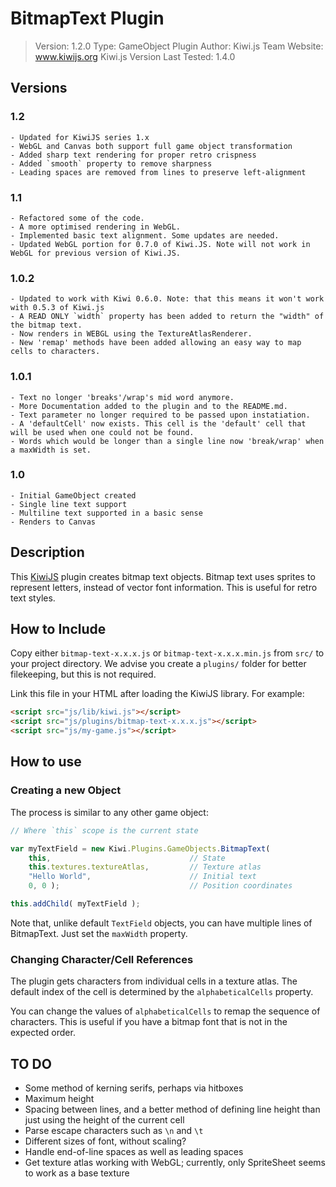 # BitmapText Plugin

> Version: 1.2.0
> Type: GameObject Plugin
> Author: Kiwi.js Team
> Website: www.kiwijs.org
> Kiwi.js Version Last Tested: 1.4.0

## Versions

### 1.2
	- Updated for KiwiJS series 1.x
	- WebGL and Canvas both support full game object transformation
	- Added sharp text rendering for proper retro crispness
	- Added `smooth` property to remove sharpness
	- Leading spaces are removed from lines to preserve left-alignment

### 1.1
	- Refactored some of the code.
	- A more optimised rendering in WebGL.
	- Implemented basic text alignment. Some updates are needed.
	- Updated WebGL portion for 0.7.0 of Kiwi.JS. Note will not work in WebGL for previous version of Kiwi.JS.

### 1.0.2
	- Updated to work with Kiwi 0.6.0. Note: that this means it won't work with 0.5.3 of Kiwi.js
	- A READ ONLY `width` property has been added to return the "width" of the bitmap text.
	- Now renders in WEBGL using the TextureAtlasRenderer.
	- New 'remap' methods have been added allowing an easy way to map cells to characters.

### 1.0.1
	- Text no longer 'breaks'/wrap's mid word anymore.
	- More Documentation added to the plugin and to the README.md.
	- Text parameter no longer required to be passed upon instatiation.
	- A 'defaultCell' now exists. This cell is the 'default' cell that will be used when one could not be found.
	- Words which would be longer than a single line now 'break/wrap' when a maxWidth is set.

### 1.0
	- Initial GameObject created
	- Single line text support
	- Multiline text supported in a basic sense
	- Renders to Canvas

## Description

This [KiwiJS](http://www.kiwijs.org) plugin creates bitmap text objects. Bitmap text uses sprites to represent letters, instead of vector font information. This is useful for retro text styles.

## How to Include

Copy either `bitmap-text-x.x.x.js` or `bitmap-text-x.x.x.min.js` from `src/` to your project directory. We advise you create a `plugins/` folder for better filekeeping, but this is not required.

Link this file in your HTML after loading the KiwiJS library. For example:

```html
<script src="js/lib/kiwi.js"></script>
<script src="js/plugins/bitmap-text-x.x.x.js"></script>
<script src="js/my-game.js"></script>
```

## How to use

### Creating a new Object

The process is similar to any other game object:

```js
// Where `this` scope is the current state

var myTextField = new Kiwi.Plugins.GameObjects.BitmapText(
	this,								// State
	this.textures.textureAtlas,			// Texture atlas
	"Hello World",						// Initial text
	0, 0 );								// Position coordinates

this.addChild( myTextField );
```

Note that, unlike default `TextField` objects, you can have multiple lines of BitmapText. Just set the `maxWidth` property.

### Changing Character/Cell References

The plugin gets characters from individual cells in a texture atlas. The default index of the cell is determined by the `alphabeticalCells` property.

You can change the values of `alphabeticalCells` to remap the sequence of characters. This is useful if you have a bitmap font that is not in the expected order.

## TO DO

* Some method of kerning serifs, perhaps via hitboxes
* Maximum height
* Spacing between lines, and a better method of defining line height than just using the height of the current cell
* Parse escape characters such as `\n` and `\t`
* Different sizes of font, without scaling?
* Handle end-of-line spaces as well as leading spaces
* Get texture atlas working with WebGL; currently, only SpriteSheet seems to work as a base texture
